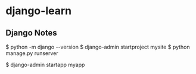 # django-learn
 
## Django Notes

$ python -m django --version
$ django-admin startproject mysite
$ python manage.py runserver

$ django-admin startapp myapp

